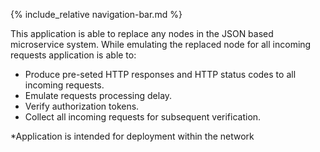 {% include_relative navigation-bar.md %}

This application is able to replace any nodes in the JSON based microservice system. While emulating the replaced node for all incoming requests application is able to:
- Produce pre-seted HTTP responses and HTTP status codes to all incoming requests.
- Emulate requests processing delay.
- Verify authorization tokens.
- Collect all incoming requests for subsequent verification.

*Application is intended for deployment within the network
